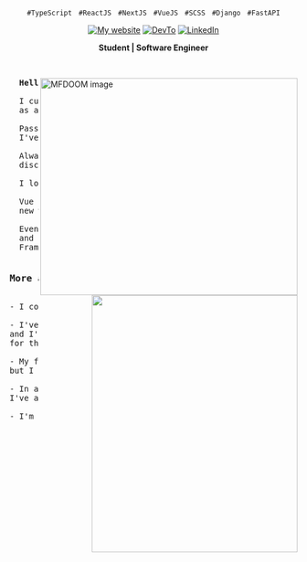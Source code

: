 <p align="center">
  <code>#TypeScript</code> &nbsp;
  <code>#ReactJS</code> &nbsp;
  <code>#NextJS</code> &nbsp;
  <code>#VueJS</code> &nbsp;
  <code>#SCSS</code> &nbsp;
  <code>#Django</code> &nbsp;
  <code>#FastAPI</code>
</p>

<!-- Icons -->
<div align="center">
  <a href="https://www.oerebor.dev/" title="Learn With Me">
    <img alt="My website" src="https://img.shields.io/badge/oerebor.dev-%20-red"></a>
  <a href="https://dev.to/deverebor" title="Follow Me">
    <img src="https://img.shields.io/badge/Dev.To-%20%20-black" alt="DevTo" /></a>
  <a href="https://www.linkedin.com/in/lucas-souza-dev/" title="Conect with me">
    <img alt="LinkedIn" src="https://img.shields.io/badge/Linked--In-%20%20%20%20-blue"></a>
</div>

<!-- Title -->
<div align="center">
  <p>
    <strong>Student | Software Engineer</strong>
  </p>
</div>

&nbsp;

<img
  src="https://cdn.dribbble.com/users/965184/screenshots/14302941/doom-final-dribbble2.gif"
  min-width="400px"
  width="450px"
  height="380"
  align="right"
  alt="MFDOOM image"
/>

<!-- Main Content -->
<pre align="justify">
  <strong>Hello friend 👋🏽</strong>

  I currently work at <a href="https://loja.juntossomosmais.com.br/home" target="_blank">Juntos Somos Mais 🧡</a>
  as a Front-End Software Engineer.

  Passionate about technology since I was 15,
  I've been studying since that day.

  Always me ventured into creating things,
  discovering and changing is what moves me.

  I love to learn and teach.

  Vue Evangelist, I'm always looking for
  new ways to improve my code.

  Even though I love Vue, I always study
  and improve my knowledge in other
  Frameworks like React and Next.
</pre>


<img
  align="right"
  width="360px"
  height="450px"
  src="https://github-readme-stats.vercel.app/api?username=deverebor&show_icons=true&theme=dark&include_all_commits=true&count_private=true"
/>

<pre>
<h3>More about me</h3>
- I compose songs well before thinking about programming.

- I've played basketball for almost 8 years in a roll
and I've even won student championships
for the #GoHillWolves team!

- My first website had a total design of 90,
but I think these days it wouldn't make sense hahaha.

- In addition to participating in rap battles,
I've also won beatbox championships!

- I'm an extremely fan of Rapper MF DOOM's work
</pre>

<!-- <img
  align="right"
  width="100%"
  height="200"
  src="https://github-readme-stats.vercel.app/api/top-langs/?username=deverebor&layout=compact&langs_count=6&theme=dark"
/> -->
